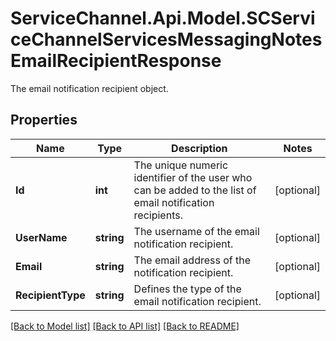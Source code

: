 # ServiceChannel.Api.Model.SCServiceChannelServicesMessagingNotesEmailRecipientResponse
The email notification recipient object.

## Properties

Name | Type | Description | Notes
------------ | ------------- | ------------- | -------------
**Id** | **int** | The unique numeric identifier of the user who can be added to the list of email notification recipients. | [optional] 
**UserName** | **string** | The username of the email notification recipient. | [optional] 
**Email** | **string** | The email address of the notification recipient. | [optional] 
**RecipientType** | **string** | Defines the type of the email notification recipient. | [optional] 

[[Back to Model list]](../README.md#documentation-for-models) [[Back to API list]](../README.md#documentation-for-api-endpoints) [[Back to README]](../README.md)

